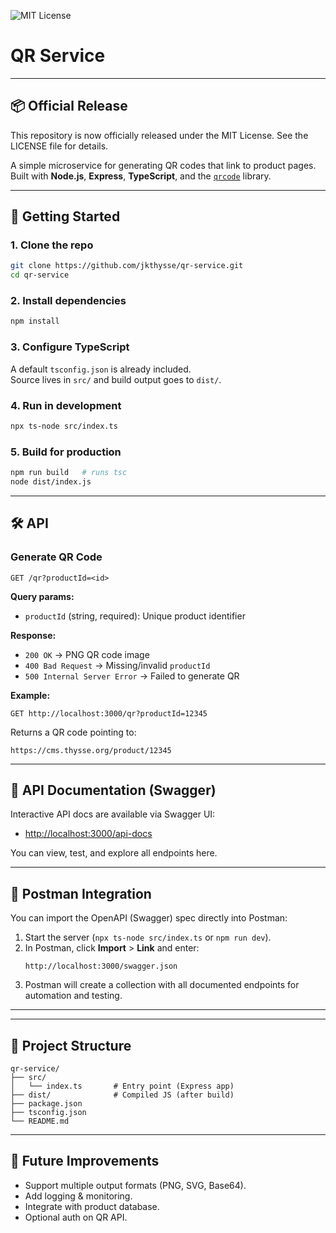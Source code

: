 
![MIT License](https://img.shields.io/badge/License-MIT-green.svg)

# QR Service
---

## 📦 Official Release

This repository is now officially released under the MIT License. See the LICENSE file for details.

A simple microservice for generating QR codes that link to product pages.  Built with **Node.js**, **Express**, **TypeScript**, and the [`qrcode`](https://www.npmjs.com/package/qrcode) library.

---

## 🚀 Getting Started

### 1. Clone the repo
```bash
git clone https://github.com/jkthysse/qr-service.git
cd qr-service
```

### 2. Install dependencies
```bash
npm install
```

### 3. Configure TypeScript
A default `tsconfig.json` is already included.  
Source lives in `src/` and build output goes to `dist/`.

### 4. Run in development
```bash
npx ts-node src/index.ts
```

### 5. Build for production
```bash
npm run build   # runs tsc
node dist/index.js
```

---


## 🛠️ API

### Generate QR Code
```
GET /qr?productId=<id>
```

**Query params:**
- `productId` (string, required): Unique product identifier

**Response:**
- `200 OK` → PNG QR code image
- `400 Bad Request` → Missing/invalid `productId`
- `500 Internal Server Error` → Failed to generate QR

**Example:**
```
GET http://localhost:3000/qr?productId=12345
```

Returns a QR code pointing to:
```
https://cms.thysse.org/product/12345
```

---

## 📖 API Documentation (Swagger)

Interactive API docs are available via Swagger UI:

- [http://localhost:3000/api-docs](http://localhost:3000/api-docs)

You can view, test, and explore all endpoints here.

---

## 🔗 Postman Integration

You can import the OpenAPI (Swagger) spec directly into Postman:

1. Start the server (`npx ts-node src/index.ts` or `npm run dev`).
2. In Postman, click **Import** > **Link** and enter:
	```
	http://localhost:3000/swagger.json
	```
3. Postman will create a collection with all documented endpoints for automation and testing.

---

---

## 📂 Project Structure
```
qr-service/
├── src/
│   └── index.ts       # Entry point (Express app)
├── dist/              # Compiled JS (after build)
├── package.json
├── tsconfig.json
└── README.md
```

---

## 🧩 Future Improvements
- Support multiple output formats (PNG, SVG, Base64).
- Add logging & monitoring.
- Integrate with product database.
- Optional auth on QR API.
